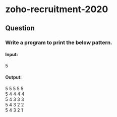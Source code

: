 # zoho-recruitment-2020

## Question

### Write a program to print the below pattern.

#### Input:<br/> 
5

#### Output:<br/>
5 5 5 5 5<br />
5 4 4 4 4<br />
5 4 3 3 3<br />
5 4 3 2 2<br />
5 4 3 2 1<br />
